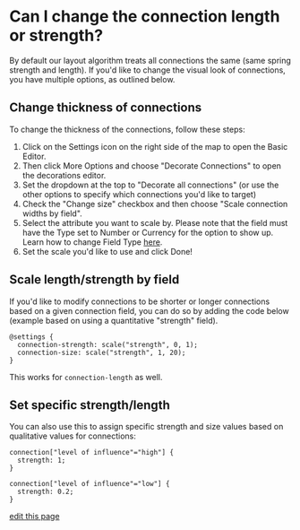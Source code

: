 # Can I change the connection length or strength?

By default our layout algorithm treats all connections the same (same spring strength and length). If you'd like to change the visual look of connections, you have multiple options, as outlined below. 

## Change thickness of connections

To change the thickness of the connections, follow these steps:

1. Click on the Settings icon <i class="fa fa-sliders">  </i> on the right side of the map to open the Basic Editor. 
2. Then click More Options and choose "Decorate Connections" to open the decorations editor.
3. Set the dropdown at the top to "Decorate all connections" (or use the other options to specify which connections you'd like to target)
4. Check the "Change size" checkbox and then choose "Scale connection widths by field". 
5. Select the attribute you want to scale by. Please note that the field must have the Type set to Number or Currency for the option to show up. Learn how to change Field Type [here](https://docs.kumu.io/guides/fields.html#customize-a-field).
6. Set the scale you'd like to use and click Done!  

## Scale length/strength by field

If you'd like to modify connections to be shorter or longer connections based on a given connection field, you can do so by adding the code below (example based on using a quantitative "strength" field).

```
@settings {
  connection-strength: scale("strength", 0, 1);
  connection-size: scale("strength", 1, 20);
}
```

This works for `connection-length` as well.

## Set specific strength/length

You can also use this to assign specific strength and size values based on qualitative values for connections:

```
connection["level of influence"="high"] {
  strength: 1;
}

connection["level of influence"="low"] {
  strength: 0.2;
}

```

<span class="edit-link"><a href="https://github.com/kumu/docs/blob/master/faq/how-to-change-length-of-connections.md" target="_blank"><i class="fa fa-github"></i> edit this page</a></span>
